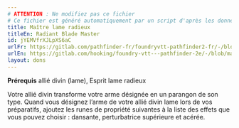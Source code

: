 ```yaml
---
# ATTENTION : Ne modifiez pas ce fichier
# Ce fichier est généré automatiquement par un script d'après les données du module Foundry VTT officiel et de sa traduction
title: Maître lame radieux
titleEn: Radiant Blade Master
id: jYEMVfrXJLpXS6aC
urlFr: https://gitlab.com/pathfinder-fr/foundryvtt-pathfinder2-fr/-/blob/master/data/feats/jYEMVfrXJLpXS6aC.htm
urlEn: https://gitlab.com/hooking/foundry-vtt---pathfinder-2e/-/blob/master/packs/data/feats.db/radiant-blade-master.json
layout: dons
---
```

**Prérequis** allié divin (lame), Esprit lame radieux

Votre allié divin transforme votre arme désignée en un parangon de son type. Quand vous désignez l’arme de votre allié divin lame lors de vos préparatifs, ajoutez les runes de propriété suivantes à la liste des effets que vous pouvez choisir : dansante, perturbatrice supérieure et acérée.
